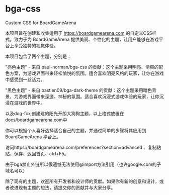 # bga-css

Custom CSS for BoardGameArena 

本项目旨在创建和收集适用于 https://boardgamearena.com 的自定义CSS样式。致力于为 BoardGameArena 提供美观、个性化的主题，让用户能够在游戏平台上享受独特的视觉体验。

本项目包含了两个主题，分别是：

"亮色主题" - 来自 paul-norman/bga-css 的贡献：这个主题采用明亮、清爽的配色方案，为游戏界面带来轻松愉悦的氛围。适合喜欢明亮风格的玩家，让你在游戏中感受到一丝活力。

"黑色主题" - 来自 bastien09/bga-dark-theme 的贡献：这个主题采用暗色背景，为游戏界面带来深邃、神秘的氛围。适合喜欢沉浸式游戏体验的玩家，让你沉浸在游戏的世界中。

以及dog-fcxj创建建的阳光开朗大狗狗主题，以上格式放置在docs/boardgamearena.com中

你可以根据个人喜好选择适合自己的主题，并通过简单的步骤将其应用到 BoardGameArena 平台上。

访问https://boardgamearena.com/preferences?section=advanced 、复制粘贴、保存、返回首页、ctrl+F5。

由于bga禁止外链所以很遗憾无法使用@import方法引用（也许google.com的子域名可以）

除了现有的主题，欢迎所有开发者和设计师的贡献。如果你有新的创意和设计，或者改进现有主题的想法，请提交你的贡献并与大家分享。
